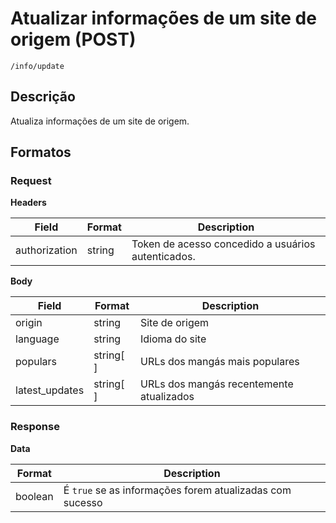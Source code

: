# Atualizar informações de um site de origem (POST)

`/info/update`

## Descrição

Atualiza informações de um site de origem.

## Formatos

### Request

**Headers**

| Field         | Format | Description                                        |
| ------------- | ------ | -------------------------------------------------- |
| authorization | string | Token de acesso concedido a usuários autenticados. |

**Body**

| Field          | Format    | Description                              |
| -------------- | --------- | ---------------------------------------- |
| origin         | string    | Site de origem                           |
| language       | string    | Idioma do site                           |
| populars       | string[ ] | URLs dos mangás mais populares           |
| latest_updates | string[ ] | URLs dos mangás recentemente atualizados |

### Response

**Data**

| Format  | Description                                              |
| ------- | -------------------------------------------------------- |
| boolean | É `true` se as informações forem atualizadas com sucesso |
